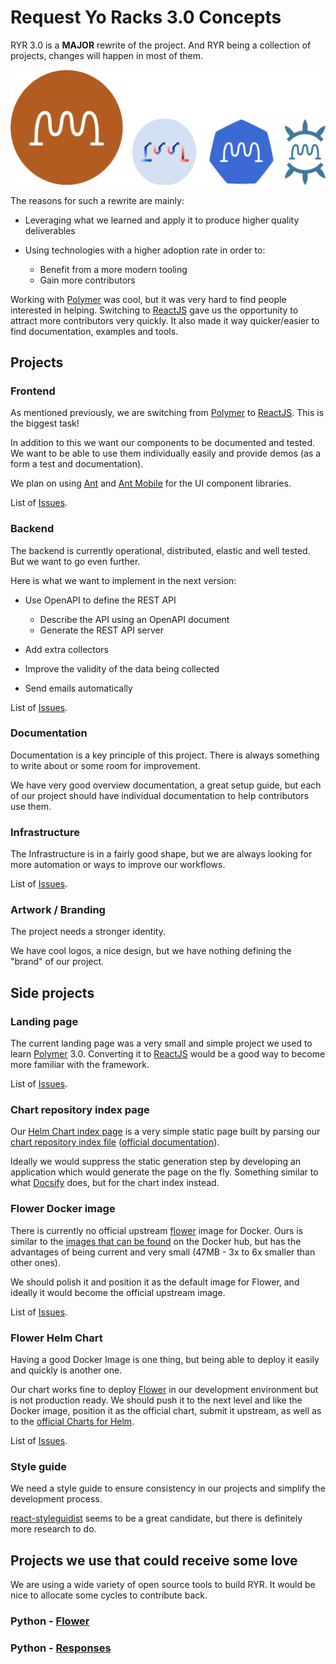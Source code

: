# Request Yo Racks 3.0 Concepts

RYR 3.0 is a **MAJOR** rewrite of the project. And RYR being a collection of projects, changes will happen in most of them.

![RYR Family](img/ryr-family.png "ryr family")

The reasons for such a rewrite are mainly:

* Leveraging what we learned and apply it to produce higher quality deliverables
* Using technologies with a higher adoption rate in order to:

    * Benefit from a more modern tooling
    * Gain more contributors

Working with [Polymer] was cool, but it was very hard to find people interested in helping. Switching to [ReactJS] gave us the opportunity to attract more contributors very quickly. It also made it way quicker/easier to find documentation, examples and tools.

## Projects

### Frontend

As mentioned previously, we are switching from [Polymer] to [ReactJS]. This is the biggest task!

In addition to this we want our components to be documented and tested. We want to be able to use them individually
easily and provide demos (as a form a test and documentation).

We plan on using [Ant](https://ant.design/) and [Ant Mobile](https://mobile.ant.design/) for the UI component libraries.

List of [Issues](https://github.com/request-yo-racks/web/issues).

### Backend

The backend is currently operational, distributed, elastic and well tested. But we want to go even further.

Here is what we want to implement in the next version:

* Use OpenAPI to define the REST API
    * Describe the API using an OpenAPI document
    * Generate the REST API server

* Add extra collectors
* Improve the validity of the data being collected
* Send emails automatically

List of [Issues](https://github.com/request-yo-racks/api/issues).

### Documentation

Documentation is a key principle of this project. There is always something to write about or some room for improvement.

We have very good overview documentation, a great setup guide, but each of our project should have individual
documentation to help contributors use them.

### Infrastructure

The Infrastructure is in a fairly good shape, but we are always looking for more automation
or ways to improve our workflows.

List of [Issues](https://github.com/request-yo-racks/infra/issues).

### Artwork / Branding

The project needs a stronger identity. 

We have cool logos, a nice design, but we have nothing defining the "brand" of
our project.

## Side projects

### Landing page

The current landing page was a very small and simple project we used to learn [Polymer] 3.0. Converting it to [ReactJS]
would be a good way to become more familiar with the framework.

List of [Issues](https://github.com/request-yo-racks/landing-page/issues).

### Chart repository index page

Our [Helm Chart index page](https://charts.requestyoracks.org) is a very simple static page built by parsing our
[chart repository index file](https://github.com/request-yo-racks/charts/blob/gh-pages/index.yaml)
([official documentation](https://github.com/helm/helm/blob/master/docs/chart_repository.md#the-index-file)).

Ideally we would suppress the static generation step by developing an application which would generate the page on the
fly. Something similar to what [Docsify] does, but for the chart index instead.

### Flower Docker image

There is currently no official upstream [flower] image for Docker. Ours is similar to the
[images that can be found](https://hub.docker.com/search/?isAutomated=0&isOfficial=0&page=1&pullCount=0&q=celery+flower&starCount=0)
on the Docker hub, but has the advantages of being current and very small (47MB - 3x to 6x smaller than other ones).

We should polish it and position it as the default image for Flower, and ideally it would become the official upstream
image.

List of [Issues](https://github.com/request-yo-racks/docker-celery-flower/issues).

### Flower Helm Chart

Having a good Docker Image is one thing, but being able to deploy it easily and quickly is another one.

Our chart works fine to deploy [Flower] in our development environment but is not production ready. We should push it
to the next level and like the Docker image, position it as the official chart, submit it upstream, as well as to the
[official Charts for Helm](https://github.com/helm/charts).

List of [Issues](https://github.com/request-yo-racks/charts/issues).

### Style guide

We need a style guide to ensure consistency in our projects and simplify the development process.

[react-styleguidist](https://react-styleguidist.js.org/) seems to be a great candidate, but there is definitely more
research to do.

## Projects we use that could receive some love

We are using a wide variety of open source tools to build RYR. It would be nice to allocate some cycles to contribute
back.

### Python - [Flower]

### Python - [Responses]



[Docsify]: (https://docsify.js.org)
[Flower]: (https://github.com/mher/flower)
[Polymer]: (https://www.polymer-project.org/3.0/start)
[ReactJS]: (https://reactjs.org)
[Responses]: (https://github.com/getsentry/responses)

